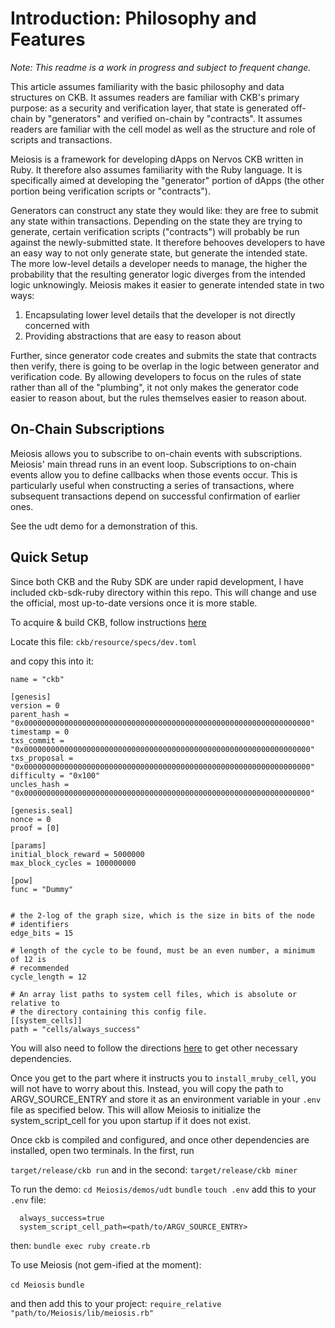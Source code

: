 # Introduction: Philosophy and Features

*Note: This readme is a work in progress and subject to frequent change.*

This article assumes familiarity with the basic philosophy and data structures on CKB. It assumes readers are familiar with CKB's primary purpose: as a security and verification layer, that state is generated off-chain by "generators" and verified on-chain by "contracts". It assumes readers are familiar with the cell model as well as the structure and role of scripts and transactions.

Meiosis is a framework for developing dApps on Nervos CKB written in Ruby. It therefore also assumes familiarity with the Ruby language. It is specifically aimed at developing the "generator" portion of dApps (the other portion being verification scripts or "contracts").

Generators can construct any state they would like: they are free to submit any state within transactions. Depending on the state they are trying to generate, certain verification scripts ("contracts") will probably be run against the newly-submitted state. It therefore behooves developers to have an easy way to not only generate state, but generate the intended state. The more low-level details a developer needs to manage, the higher the probability that the resulting generator logic diverges from the intended logic unknowingly. Meiosis makes it easier to generate intended state in two ways:

1. Encapsulating lower level details that the developer is not directly concerned with
2. Providing abstractions that are easy to reason about

Further, since generator code creates and submits the state that contracts then verify, there is going to be overlap in the logic between generator and verification code. By allowing developers to focus on the rules of state rather than all of the "plumbing", it not only makes the generator code easier to reason about, but the rules themselves easier to reason about.

## On-Chain Subscriptions

Meiosis allows you to subscribe to on-chain events with subscriptions. Meiosis' main thread runs in an event loop. Subscriptions to on-chain events allow you to define callbacks when those events occur. This is particularly useful when constructing a series of transactions, where subsequent transactions depend on successful confirmation of earlier ones.

See the udt demo for a demonstration of this.

## Quick Setup

Since both CKB and the Ruby SDK are under rapid development, I have included ckb-sdk-ruby directory within this repo. This will change and use the official, most up-to-date versions once it is more stable.

To acquire & build CKB, follow instructions [here](https://github.com/nervosnetwork/ckb/blob/develop/docs/get-ckb.md)

Locate this file: `ckb/resource/specs/dev.toml`

and copy this into it:

```
name = "ckb"

[genesis]
version = 0
parent_hash = "0x0000000000000000000000000000000000000000000000000000000000000000"
timestamp = 0
txs_commit = "0x0000000000000000000000000000000000000000000000000000000000000000"
txs_proposal = "0x0000000000000000000000000000000000000000000000000000000000000000"
difficulty = "0x100"
uncles_hash = "0x0000000000000000000000000000000000000000000000000000000000000000"

[genesis.seal]
nonce = 0
proof = [0]

[params]
initial_block_reward = 5000000
max_block_cycles = 100000000

[pow]
func = "Dummy"


# the 2-log of the graph size, which is the size in bits of the node
# identifiers
edge_bits = 15

# length of the cycle to be found, must be an even number, a minimum of 12 is
# recommended
cycle_length = 12

# An array list paths to system cell files, which is absolute or relative to
# the directory containing this config file.
[[system_cells]]
path = "cells/always_success"
```

You will also need to follow the directions [here](https://github.com/nervosnetwork/ckb-demo-ruby) to get other necessary dependencies.

Once you get to the part where it instructs you to `install_mruby_cell`, you will not have to worry about this. Instead, you will copy the path to ARGV_SOURCE_ENTRY and store it as an environment variable in your `.env` file as specified below. This will allow Meiosis to initialize the system_script_cell for you upon startup if it does not exist.

Once ckb is compiled and configured, and once other dependencies are installed, open two terminals. In the first, run

`target/release/ckb run`
and in the second:
`target/release/ckb miner`

To run the demo:
`cd Meiosis/demos/udt`
`bundle`
`touch .env`
add this to your `.env` file:
```
  always_success=true
  system_script_cell_path=<path/to/ARGV_SOURCE_ENTRY>
```
then:
`bundle exec ruby create.rb`

To use Meiosis (not gem-ified at the moment):

`cd Meiosis`
`bundle`

and then add this to your project:
`require_relative "path/to/Meiosis/lib/meiosis.rb"`
